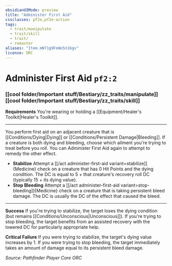 ```yaml
---
obsidianUIMode: preview
title: "Administer First Aid"
cssclasses: pf2e,pf2e-action
tags:
  - trait/manipulate
  - trait/skill
  - trait/
  - remaster
aliases: "Item.mN71g9FeWo5n1bgv"
license: ORC
---
```

# Administer First Aid `pf2:2`

### [[cool folder/Important stuff/Bestiary/zz_traits/manipulate]][[cool folder/Important stuff/Bestiary/zz_traits/skill]]






**Requirements** You're wearing or holding a [[Equipment/Healer's Toolkit|Healer's Toolkit]].

* * *

You perform first aid on an adjacent creature that is [[Conditions/Dying|Dying]] or [[Conditions/Persistent Damage|Bleeding]]. If a creature is both dying and bleeding, choose which ailment you're trying to treat before you roll. You can Administer First Aid again to attempt to remedy the other effect.

*   **Stabilize** Attempt a [[/act administer-first-aid variant=stabilize]]{Medicine} check on a creature that has 0 Hit Points and the dying condition. The DC is equal to 5 + that creature's recovery roll DC (typically 15 + its dying value).
*   **Stop Bleeding** Attempt a [[/act administer-first-aid variant=stop-bleeding]]{Medicine} check on a creature that is taking persistent bleed damage. The DC is usually the DC of the effect that caused the bleed.

* * *

**Success** If you're trying to stabilize, the target loses the dying condition (but remains [[Conditions/Unconscious|Unconscious]]). If you're trying to stop bleeding, the target benefits from an assisted recovery with the lowered DC for particularly appropriate help.

**Critical Failure** If you were trying to stabilize, the target's dying value increases by 1. If you were trying to stop bleeding, the target immediately takes an amount of damage equal to its persistent bleed damage.

*Source: Pathfinder Player Core*
*ORC*